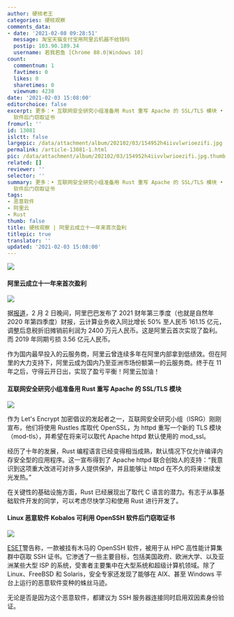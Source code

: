 ```yaml
---
author: 硬核老王
categories: 硬核观察
comments_data:
- date: '2021-02-08 09:28:51'
  message: 淘宝天猫支付宝用阿里云机器不给钱吗
  postip: 103.90.189.34
  username: 若我若鱼 [Chrome 88.0|Windows 10]
count:
  commentnum: 1
  favtimes: 0
  likes: 0
  sharetimes: 0
  viewnum: 4238
date: '2021-02-03 15:08:00'
editorchoice: false
excerpt: 更多：• 互联网安全研究小组准备用 Rust 重写 Apache 的 SSL/TLS 模块 • Linux 恶意软件 Kobalos 可利用 OpenSSH
  软件后门窃取证书
fromurl: ''
id: 13081
islctt: false
largepic: /data/attachment/album/202102/03/154952h4iivvlwrioezifi.jpg
permalink: /article-13081-1.html
pic: /data/attachment/album/202102/03/154952h4iivvlwrioezifi.jpg.thumb.jpg
related: []
reviewer: ''
selector: ''
summary: 更多：• 互联网安全研究小组准备用 Rust 重写 Apache 的 SSL/TLS 模块 • Linux 恶意软件 Kobalos 可利用 OpenSSH
  软件后门窃取证书
tags:
- 恶意软件
- 阿里云
- Rust
thumb: false
title: 硬核观察 | 阿里云成立十一年来首次盈利
titlepic: true
translator: ''
updated: '2021-02-03 15:08:00'
---
```


![](/data/attachment/album/202102/03/154952h4iivvlwrioezifi.jpg)


#### 阿里云成立十一年来首次盈利


![](/data/attachment/album/202102/03/150658b9huk669oi9ll66c.jpg)


据[报道](https://www.huxiu.com/article/408107.html "https://www.huxiu.com/article/408107.html")，2 月 2 日晚间，阿里巴巴发布了 2021 财年第三季度（也就是自然年 2020 年第四季度）财报，云计算业务收入同比增长 50% 至人民币 161.15 亿元，调整后息税折旧摊销前利润为 2400 万元人民币。这是阿里云首次实现了盈利。而 2019 年同期亏损 3.56 亿元人民币。


作为国内最早投入的云服务商，阿里云曾连续多年在阿里内部拿到低绩效。但在阿里的大力支持下，阿里云成为国内乃至亚洲市场份额第一的云服务商。终于在 11 年之后，守得云开日出，实现了盈亏平衡！阿里云加油！


#### 互联网安全研究小组准备用 Rust 重写 Apache 的 SSL/TLS 模块


![](/data/attachment/album/202102/03/150715jcr8xhrpzzmp8ibs.jpg)


作为 Let's Encrypt 加密倡议的发起者之一，互联网安全研究小组（ISRG）刚刚宣布，他们将使用 Rustles 库取代 OpenSSL，为 httpd 重写一个新的 TLS 模块（mod-tls），并希望在将来可以取代 Apache httpd 默认使用的 mod\_ssl。


经历了十年的发展，Rust 编程语言已经变得相当成熟，默认情况下仅允许编译内存安全型的应用程序。这一宣布得到了 Apache httpd 联合创始人的支持：“我意识到这项重大改进可对许多人提供保护，并且能够让 httpd 在不久的将来继续发光发热。”


在关键性的基础设施方面，Rust 已经展现出了取代 C 语言的潜力。有志于从事基础软件开发的同学，可以考虑尽快学习和使用 Rust 进行开发了。


#### Linux 恶意软件 Kobalos 可利用 OpenSSH 软件后门窃取证书


![](/data/attachment/album/202102/03/150757pzfimi820oax2avi.jpg)


[ESET](https://www.cnbeta.com/articles/tech/1086111.htm "https://www.cnbeta.com/articles/tech/1086111.htm")警告称，一款被挂有木马的 OpenSSH 软件，被用于从 HPC 高性能计算集群中窃取 SSH 证书。它渗透了一些主要目标，包括美国政府、欧洲大学、以及亚洲某些大型 ISP 的系统，受害者主要集中在大型系统和超级计算机领域。除了 Linux、FreeBSD 和 Solaris，安全专家还发现了能够在 AIX、甚至 Windows 平台上运行的恶意软件变种的蛛丝马迹。


无论是否是因为这个恶意软件，都建议为 SSH 服务器连接同时启用双因素身份验证。